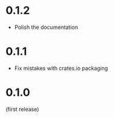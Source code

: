 # 0.1.2
- Polish the documentation

# 0.1.1
- Fix mistakes with crates.io packaging

# 0.1.0
(first release)
